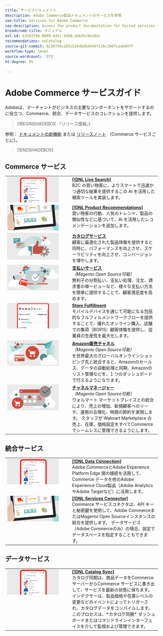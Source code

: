```yaml
---
title: サービスドキュメント
description: Adobe Commerce製品ドキュメントのサービスを参照
seo-title: Services for Adobe Commerce
seo-description: Access the product documentation for hosted services that help Adobe Commerce and Magento Open Source merchants support key components of their business.
breadcrumb-title: マニュアル
exl-id: b3502f96-0809-442c-9208-abb3bc6e18ec
recommendations: noCatalog
source-git-commit: 8230756c203cb2b4bdb4949f116c398fcaab84ff
workflow-type: tm+mt
source-wordcount: '371'
ht-degree: 0%

---
```


# Adobe Commerce サービスガイド

Adobeは、マーチャントがビジネスの主要なコンポーネントをサポートするのに役立つ、Commerce、統合、データサービスのコレクションを提供します。

>[!BEGINSHADEBOX 「リリース情報」]

参照： [ドキュメントの新機能](whats-new.md) または [リリースノート](release-notes-all.md) （Commerce サービスごとに）。

>[!ENDSHADEBOX]

## Commerce サービス

<table>
<tr>
  <td valign="top" width="200">
      <img alt="[!DNL Live Search]" src="assets/live-search.png" width="170px"/></td>
   <td valign="top"><a href="https://experienceleague.adobe.com/en/docs/commerce-merchant-services/live-search/overview"><strong>[!DNL Live Search]</strong></a>
    <div>B2C の買い物客に、よりスマートで迅速かつ適切な結果を提供するこの AI を活用した検索ツールを実装します。</div>
  </td>
   </tr>
<tr>
   <td valign="top" width="200">
       <img alt="[!UICONTROL Product Recommendations]" src="assets/product-recs.png" width="170px"/></td>
   <td valign="top">
   <a href="https://experienceleague.adobe.com/en/docs/commerce-merchant-services/product-recommendations/overview"><strong>[!DNL Product Recommendations]</strong></a>
    <div>買い物客の行動、人気のトレンド、製品の類似性などに基づいて、AI を活用したレコメンデーションを追加します。</div>
  </td>
   </tr>
<tr>
    <td valign="top" width="200px">
       <img alt="カタログサービス" src="assets/catalog-service.png" width="170px"></td>
   <td valign="top"><a href="https://experienceleague.adobe.com/en/docs/commerce-merchant-services/catalog-service/guide-overview"> <strong>カタログサービス</strong></a> <br>
    <div>顧客に最適化された製品体験を提供すると同時に、パフォーマンスを向上させ、スケーラビリティを向上させ、コンバージョンを増やします。</div>
  </td>
   </tr>
<tr>
  <td valign="top" width="200px">
    <img alt="支払いサービス" src="assets/payment-services.png" width="170px"/></td>
   <td valign="top"><a href="https://experienceleague.adobe.com/en/docs/commerce-merchant-services/payment-services/guide-overview"><strong>支払いサービス</strong></a>  <br><em>（Magento Open Source可能）</em>
    <div>無利子の分割払い、支払い処理、注文、請求書の単一ビューなど、様々な支払い方法を簡単に提供することで、顧客満足度を高めます。</div>
  </td>
    </tr>
<tr>
    <td valign="top" width="200px">
       <img alt="Store Fulfillment" src="assets/store-fulfillment-landing-graphic.png" width="170px"/></td>
   <td valign="top"><a href="https://experienceleague.adobe.com/en/docs/commerce-merchant-services/store-fulfillment/guide-overview"> <strong>Store Fulfillment</strong></a></br>
    <div>モバイルデバイスを通じて可能になる包括的なフルフィルメントワークフローを提供することで、優れたオンライン購入、店舗での集荷（BOPIS）顧客体験を提供し、従業員の生産性を最大化します。</div>
  </td>
   </tr>
<tr>
    <td valign="top" width="200px">
       <img alt="AmazonSales Channel" src="assets/amazon-channel.png" width="170px"></td>
   <td valign="top"><a href="https://experienceleague.adobe.com/en/docs/commerce-channels/amazon/guide-overview"> <strong>Amazon販売チャネル</strong></a> <br><em>（Magento Open Source可能）</em>
    <div>を世界最大のグローバルオンラインショッピング先と統合すると、Amazonのセールス、データの自動処理と同期、Amazonのリスト管理などを、1 つのダッシュボードで行えるようになります。</div>
  </td>
   </tr>
<tr>
    <td valign="top">
       <img alt="[!DNL Channel Manager]" src="assets/channel-manager.png" width="170px"></td>
   <td valign="top"><a href="https://experienceleague.adobe.com/en/docs/commerce-channels/channel-manager/guide-overview"> <strong>チャネルマネージャー</strong></a> <br><em>（Magento Open Source可能）</em>
    <div>ウォルマート マーケットプレイスとの統合により、売上の増加、新規顧客へのリーチ、運用の合理化、時間の節約を実現します。 スタッフが Walmart Marketplace の売上、在庫、価格設定をすべてCommerceでシームレスに管理できるようにします。</div>
  </td>
   </tr>
</table>

## 統合サービス

<table>
<tr>
  <td valign="top" width="200">
      <img alt="[!DNL Data Connection]" src="assets/live-search.png" width="170px"/></td>
   <td valign="top"><a href="https://experienceleague.adobe.com/en/docs/commerce-merchant-services/data-connection/overview"><strong>[!DNL Data Connection]</strong></a>  
    <div>Adobe CommerceとAdobe Experience Platform Edge 間の接続を活用して、Commerce データを他のAdobe Experience Cloud製品（Adobe AnalyticsやAdobe Targetなど）に活用します。</div>
  </td>
   </tr>
<tr>
   <td valign="top" width="200">
       <img alt="[!UICONTROL Services Connector]" src="assets/product-recs.png" width="170px"/></td>
   <td valign="top">
   <a href="https://experienceleague.adobe.com/en/docs/commerce-merchant-services/user-guides/integration-services/saas"><strong>[!DNL Services Connector]</strong></a>
    <div>Commerce サービスコネクタは、API キーと秘密鍵を使用して、Adobe CommerceまたはMagento Open Sourceインスタンスの統合を提供します。 データサービス （Adobe Commerceのみ）の場合、設定でデータスペースを指定することもできます。</div>
  </td>
   </tr>
</table>

## データサービス

<table>
<tr>
   <td valign="top" width="200">
      <img alt="[!DNL Catalog Sync]" src="assets/live-search.png" width="170px"/></td>
   <td valign="top"><a href="https://experienceleague.adobe.com/en/docs/commerce-merchant-services/user-guides/data-services/catalog-sync"><strong>[!DNL Catalog Sync]</strong></a>
    <div>カタログ同期は、商品データをCommerce サーバーからCommerce サービスに書き出して、サービスを最新の状態に保ちます。 インデクサーは、製品価格や在庫レベルの変更などのイベントによってトリガーされ、カタログデータをコンパイルします。 このプロセスは、*カタログ同期* ダッシュボードまたはコマンドラインインターフェイスを介して監視および管理できます。</div>
  </td>
</tr>
</table>
